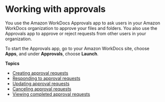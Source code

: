 # Working with approvals<a name="approvals"></a>

You use the Amazon WorkDocs Approvals app to ask users in your Amazon WorkDocs organization to approve your files and folders\. You also use the Approvals app to approve or reject requests from other users in your organization\. 

To start the Approvals app, go to your Amazon WorkDocs site, choose **Apps**, and under **Approvals**, choose **Launch**\.

**Topics**
+ [Creating approval requests](create-approval.md)
+ [Responding to approval requests](respond-approval.md)
+ [Updating approval requests](update-approval.md)
+ [Canceling approval requests](cancel-approval.md)
+ [Viewing completed approval requests](view-approval.md)